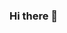 ### Hi there 👋

<!--
**Hemant-J/Hemant-J** is a ✨ _special_ ✨ repository because its `README.md` (this file) appears on your GitHub profile.

Here are some ideas to get you started:

- 🔭 I’m currently working on projects in c++ language
- 🌱 I’m currently learning DSA and DP
- 📫 How to reach me: [Linkdin](https://www.linkedin.com/in/hemant-jhalani/)
[![Anurag's GitHub stats](https://github-readme-stats.vercel.app/api?username=Hemant-J)](https://github.com/anuraghazra/github-readme-stats)
